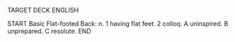 TARGET DECK
ENGLISH

START
Basic
Flat-footed
Back: n. 1 having flat feet. 2 colloq. A uninspired. B unprepared. C resolute.
END
